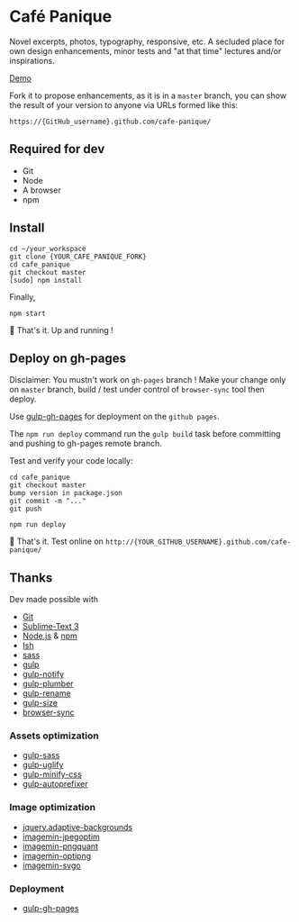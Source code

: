 Café Panique
============

Novel excerpts, photos, typography, responsive, etc.
A secluded place for own design enhancements, minor tests and "at that time" lectures and/or inspirations. 

[Demo](http://jacbac.github.io/cafe_panique/)

Fork it to propose enhancements, as it is in a `master` branch, you can show the result of your version to anyone via URLs formed like this:

    https://{GitHub_username}.github.com/cafe-panique/

Required for dev
----------------

* Git
* Node
* A browser
* npm

Install
-------

```shell
cd ~/your_workspace
git clone {YOUR_CAFE_PANIQUE_FORK}
cd cafe_panique
git checkout master
[sudo] npm install
```

Finally,

```shell
npm start
```

:metal: That's it. Up and running !

Deploy on gh-pages
------------------

Disclaimer: You mustn't work on `gh-pages` branch !
Make your change only on `master` branch, build / test under control of `browser-sync` tool then deploy.

Use [gulp-gh-pages](https://www.npmjs.com/package/gulp-gh-pages) for deployment on the `github pages`.

The `npm run deploy` command run the `gulp build` task before committing and pushing to gh-pages remote branch.

Test and verify your code locally:

```shell
cd cafe_panique
git checkout master
bump version in package.json
git commit -m "..."
git push

npm run deploy
```

:metal: That's it. Test online on `http://{YOUR_GITHUB_USERNAME}.github.com/cafe-panique/`

Thanks
------

Dev made possible with

* [Git](http://git-scm.com/)
* [Sublime-Text 3](http://www.sublimetext.com/3)
* [Node.js](http://nodejs.org/) & [npm](https://npmjs.org/)
* [Ish](http://bradfrostweb.com/blog/post/ish/)
* [sass](http://sass-lang.com/)
* [gulp](http://gulpjs.com/)
* [gulp-notify](https://www.npmjs.com/package/gulp-notify)
* [gulp-plumber](https://www.npmjs.com/package/gulp-plumber)
* [gulp-rename](https://www.npmjs.com/package/gulp-rename)
* [gulp-size](https://www.npmjs.com/package/gulp-size)
* [browser-sync](http://www.browsersync.io/)

### Assets optimization

* [gulp-sass](https://www.npmjs.com/package/gulp-sass)
* [gulp-uglify](https://www.npmjs.com/package/gulp-uglify)
* [gulp-minify-css](https://www.npmjs.com/package/gulp-minify-css)
* [gulp-autoprefixer](https://www.npmjs.com/package/gulp-autoprefixer)

### Image optimization

* [jquery.adaptive-backgrounds](http://briangonzalez.github.io/jquery.adaptive-backgrounds.js/)
* [imagemin-jpegoptim](https://www.npmjs.com/package/imagemin-jpegoptim)
* [imagemin-pngquant](https://www.npmjs.com/package/imagemin-pngquant)
* [imagemin-optipng](https://www.npmjs.com/package/imagemin-optipng)
* [imagemin-svgo](https://www.npmjs.com/package/imagemin-svgo)

### Deployment

* [gulp-gh-pages](https://www.npmjs.com/package/gulp-gh-pages)
